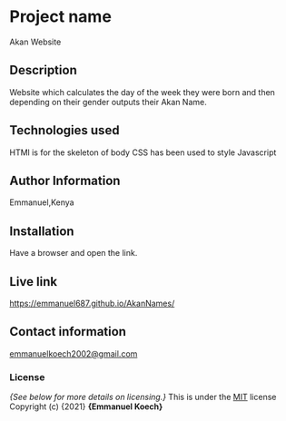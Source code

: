 # Project name
Akan Website
## Description
Website which calculates the day of the week they were born and then depending on their gender outputs their Akan Name. 
## Technologies used
HTMl is for the skeleton of body
CSS has been used to style
Javascript 
## Author Information
Emmanuel,Kenya
## Installation
Have a browser and open the link.
## Live link
https://emmanuel687.github.io/AkanNames/
## Contact information
emmanuelkoech2002@gmail.com
### License
*{See below for more details on licensing.}*
This is under the [MIT](LICENSE) license
Copyright (c) {2021} **{Emmanuel Koech}**